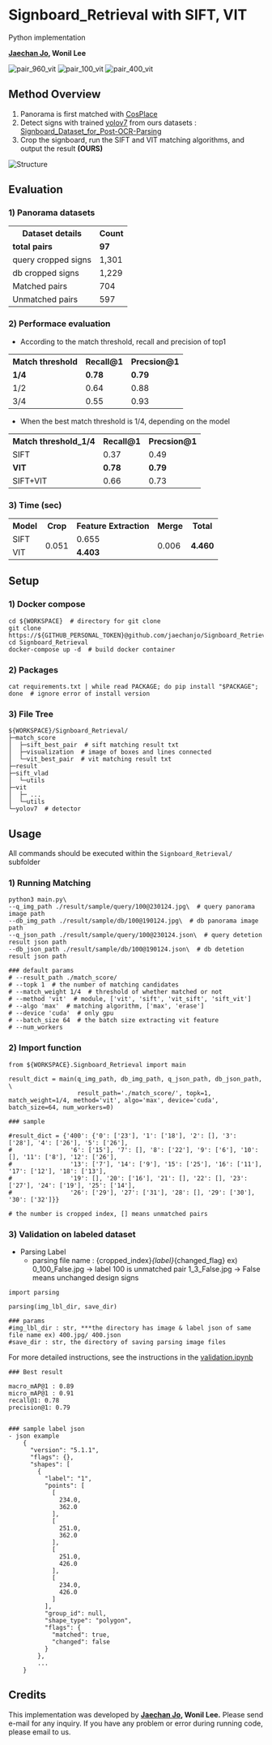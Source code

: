 # Signboard_Retrieval with SIFT, VIT

Python implementation

**[Jaechan Jo](mailto:jjc123a@naver.com), Wonil Lee**

![pair_960_vit](result/pair_960_vit.jpg)
![pair_100_vit](result/pair_100_vit.jpg)
![pair_400_vit](result/pair_400_vit.jpg)

## Method Overview
1. Panorama is first matched with [CosPlace](https://github.com/gmberton/CosPlace)
2. Detect signs with trained [yolov7](https://github.com/WongKinYiu/yolov7) from ours datasets : [Signboard_Dataset_for_Post-OCR-Parsing](https://github.com/jaechanjo/Signboard_Dataset_for_Post-OCR-Parsing)
3. Crop the signboard, run the SIFT and VIT matching algorithms, and output the result **(OURS)**

![Structure](result/Structure.jpg)

## Evaluation

### 1) Panorama datasets
<table style="width:100%">
  <tr>
    <th>Dataset details</th>
    <th>Count</th>
  </tr>
  <tr>
    <td><b>total pairs</b></td>
    <td><b>97</b></td>
  </tr>
  <tr>
    <td>query cropped signs</td>
    <td>1,301</td>
  </tr>
  <tr>
    <td>db cropped signs</td>
    <td>1,229</td>
  </tr>
  <tr>
    <td>Matched pairs</td>
    <td>704</td>
  </tr>
  <tr>
    <td>Unmatched pairs</td>
    <td>597</td>
  </tr>
</table>


### 2) Performace evaluation
- According to the match threshold, recall and precision of top1
 <table style="width:100%">
  <tr>
    <th>Match threshold</th>
    <th>Recall@1</th>
    <th>Precsion@1</th>
  </tr>
  <tr>
    <td><b>1/4</b></td>
    <td><b>0.78</b></td>
    <td><b>0.79</b></td>
  </tr>
  <tr>
    <td>1/2</td>
    <td>0.64</td>
    <td>0.88</td>
  </tr>
  <tr>
    <td>3/4</td>
    <td>0.55</td>
    <td>0.93</td>
  </tr>
</table>
   
- When the best match threshold is 1/4, depending on the model
 <table style="width:100%">
  <tr>
    <th>Match threshold_1/4</th>
    <th>Recall@1</th>
    <th>Precsion@1</th>
  </tr>
  <tr>
    <td>SIFT</td>
    <td>0.37</td>
    <td>0.49</td>
  </tr>
  <tr>
    <td><b>VIT</b></td>
    <td><b>0.78</b></td>
    <td><b>0.79</b></td>
  </tr>
  <tr>
    <td>SIFT+VIT</td>
    <td>0.66</td>
    <td>0.73</td>
  </tr>
</table>

### 3) Time (sec)

<table style="width:100%">
 <tr>
   <th>Model</th>
   <th>Crop</th>
   <th><b>Feature Extraction</b></th>
   <th>Merge</th>
   <th>Total</th>
 </tr>
 <tr>
   <td>SIFT</td>
   <td rowspan=3>0.051</td>
   <td>0.655</td>
   <td rowspan=3>0.006</td>
   <td rowspan=3><b>4.460</b></td>
  </tr>
  <tr>
    <td>VIT</td>
    <td><b>4.403</b></td>
  </tr>
</table>

## Setup

### 1) Docker compose

```shell
cd ${WORKSPACE}  # directory for git clone
git clone https://${GITHUB_PERSONAL_TOKEN}@github.com/jaechanjo/Signboard_Retrieval.git
cd Signboard_Retrieval
docker-compose up -d  # build docker container
```

### 2) Packages

```shell
cat requirements.txt | while read PACKAGE; do pip install "$PACKAGE"; done  # ignore error of install version 
```

### 3) File Tree

```shell
${WORKSPACE}/Signboard_Retrieval/
├─match_score
│  ├─sift_best_pair  # sift matching result txt
│  ├─visualization  # image of boxes and lines connected
│  └─vit_best_pair  # vit matching result txt
├─result
├─sift_vlad 
│  └─utils
├─vit
│  ├─ ...
│  └─utils
└─yolov7  # detector
```

## Usage
All commands should be executed within the `Signboard_Retrieval/` subfolder

### 1) Running Matching

```shell
python3 main.py\
--q_img_path ./result/sample/query/100@230124.jpg\  # query panorama image path
--db_img_path ./result/sample/db/100@190124.jpg\  # db panorama image path
--q_json_path ./result/sample/query/100@230124.json\  # query detetion result json path
--db_json_path ./result/sample/db/100@190124.json\  # db detetion result json path

### default params
# --result_path ./match_score/
# --topk 1  # the number of matching candidates
# --match_weight 1/4  # threshold of whether matched or not
# --method 'vit'  # module, ['vit', 'sift', 'vit_sift', 'sift_vit']
# --algo 'max'  # matching algorithm, ['max', 'erase']
# --device 'cuda'  # only gpu
# --batch_size 64  # the batch size extracting vit feature
# --num_workers
```

### 2) Import function

```shell
from ${WORKSPACE}.Signboard_Retrieval import main

result_dict = main(q_img_path, db_img_path, q_json_path, db_json_path, \
                   result_path='./match_score/', topk=1, match_weight=1/4, method='vit', algo='max', device='cuda', batch_size=64, num_workers=0)

### sample

#result_dict = {'400': {'0': ['23'], '1': ['18'], '2': [], '3': ['28'], '4': ['26'], '5': ['26'], 
#                '6': ['15'], '7': [], '8': ['22'], '9': ['6'], '10': [], '11': ['8'], '12': ['26'], 
#                '13': ['7'], '14': ['9'], '15': ['25'], '16': ['11'], '17': ['12'], '18': ['13'], 
#                '19': [], '20': ['16'], '21': [], '22': [], '23': ['27'], '24': ['19'], '25': ['14'], 
#                '26': ['29'], '27': ['31'], '28': [], '29': ['30'], '30': ['32']}}

# the number is cropped index, [] means unmatched pairs
```

### 3) Validation on labeled dataset

  - Parsing Label
    - parsing file name : {cropped_index}_{label}_{changed_flag}
        ex) 0_100_False.jpg -> label 100 is unmatched pair
            1_3_False.jpg -> False means unchanged design signs

  ```shell
  import parsing
  
  parsing(img_lbl_dir, save_dir)
  
  ### params
  #img_lbl_dir : str, ***the directory has image & label json of same file name ex) 400.jpg/ 400.json
  #save_dir : str, the directory of saving parsing image files 
  ```

  For more detailed instructions, see the instructions in the [validation.ipynb](./validation.ipynb)

```
### Best result

macro_mAP@1 : 0.89
micro_mAP@1 : 0.91
recall@1: 0.78
precision@1: 0.79


### sample label json
- json example
    {
      "version": "5.1.1",
      "flags": {},
      "shapes": [
        {
          "label": "1",
          "points": [
            [
              234.0,
              362.0
            ],
            [
              251.0,
              362.0
            ],
            [
              251.0,
              426.0
            ],
            [
              234.0,
              426.0
            ]
          ],
          "group_id": null,
          "shape_type": "polygon",
          "flags": {
            "matched": true,
            "changed": false
          }
        },
        ...
    }
```

## Credits
This implementation was developed by **[Jaechan Jo](mailto:jjc123a@naver.com), Wonil Lee.** Please send e-mail for any inquiry.
If you have any problem or error during running code, please email to us.
